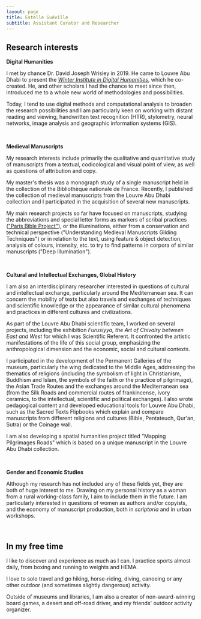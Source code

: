 ```yaml
---
layout: page
title: Estelle Guéville
subtitle: Assistant Curator and Researcher
---
```


## Research interests

**Digital Humanities**

I met by chance Dr. David Joseph Wrisley in 2019. He came to Louvre Abu Dhabi to present the [*Winter Institute in Digital Humanities*](https://wp.nyu.edu/widh/), which he co-created. He, and other scholars I had the chance to meet since then, introduced me to a whole new world of methodologies and possibilities.

Today, I tend to use digital methods and computational analysis to broaden the research possibilities and I am particularly keen on working with distant reading and viewing, handwritten text recognition (HTR), stylometry, neural networks, image analysis and geographic information systems (GIS).

<br>

**Medieval Manuscripts**

My research interests include primarily the qualitative and quantitative study of manuscripts from a textual, codicological and visual point of view, as well as questions of attribution and copy.

My master's thesis was a monograph study of a single manuscript held in the collection of the Bibliothèque nationale de France. Recently, I published the collection of medieval manuscripts from the Louvre Abu Dhabi collection and I participated in the acquisition of several new manuscripts.

My main research projects so far have focused on manuscripts, studying the abbreviations and special letter forms as markers of scribal practices (["Paris Bible Project"](https://parisbible.github.io/)), or the illuminations, either from a conservation and technical perspective ("Understanding Medieval Manuscripts Gilding Techniques") or in relation to the text, using feature & object detection, analysis of colours, intensity, etc. to try to find patterns in corpora of similar manuscripts ("Deep Illumination").

<br>

**Cultural and Intellectual Exchanges, Global History**

I am also an interdisciplinary researcher interested in questions of cultural and intellectual exchange, particularly around the Mediterranean sea. It can concern the mobility of texts but also travels and exchanges of techniques and scientific knowledge or the appearance of similar cultural phenomena and practices in different cultures and civilizations.

As part of the Louvre Abu Dhabi scientific team, I worked on several projects, including the exhibition *Furusiyya, the Art of Chivalry between East and West* for which I was Scientific Referent. It confronted the artistic manifestations of the life of this social group, emphasizing the anthropological dimension and the economic, social and cultural contexts.

I participated in the development of the Permanent Galleries of the museum, particularly the wing dedicated to the Middle Ages, addressing the thematics of religions (including the symbolism of light in Christianism, Buddhism and Islam, the symbols of the faith or the practice of pilgrimage), the Asian Trade Routes and the exchanges around the Mediterranean sea (from the Silk Roads and commercial routes of frankincense, ivory ceramics, to the intellectual, scientific and political exchanges). I also wrote pedagogical content and developed educational tools for Louvre Abu Dhabi, such as the Sacred Texts Flipbooks which explain and compare manuscripts from different religions and cultures (Bible, Pentateuch, Qur'an, Sutra) or the Coinage wall.

I am also developing a spatial humanities project titled "Mapping Pilgrimages Roads" which is based on a unique manuscript in the Louvre Abu Dhabi collection.

<br>

**Gender and Economic Studies**

Although my research has not included any of these fields yet, they are both of huge interest to me. Drawing on my personal history as a woman from a rural working-class family, I aim to include them in the future. I am particularly interested in questions of women as authors and/or copyists, and the economy of manuscript production, both in *scriptoria* and in urban workshops.

<br>

## In my free time

I like to discover and experience as much as I can. I practice sports almost daily, from boxing and running to weights and HEMA.

I love to solo travel and go hiking, horse-riding, diving, canoeing or any other outdoor (and sometimes slightly dangerous) activity.

Outside of museums and libraries, I am also a creator of non-award-winning board games, a desert and off-road driver, and my friends' outdoor activity organizer.
